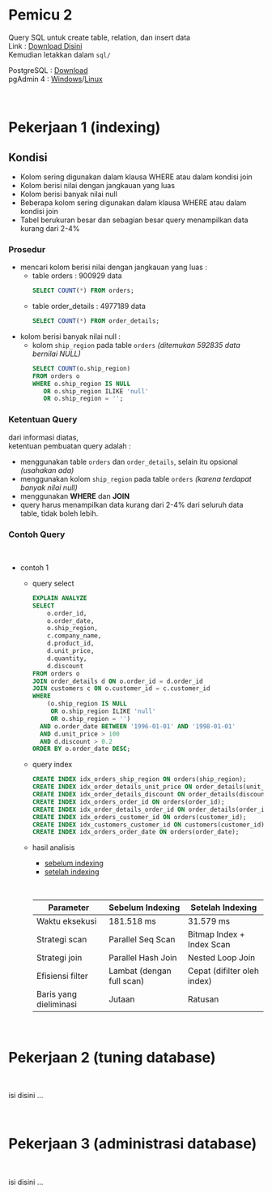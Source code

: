 # Pemicu 2

Query SQL untuk create table, relation, dan insert data  
Link : [Download Disini](https://drive.google.com/file/d/1g_OGEaDeOvwNqglYqdX8l87gs1VicFQ1/view)  
Kemudian letakkan dalam `sql/`  

PostgreSQL : [Download](https://www.enterprisedb.com/downloads/postgres-postgresql-downloads)  
pgAdmin 4 : [Windows](https://www.pgadmin.org/download/pgadmin-4-windows/)/[Linux](https://www.pgadmin.org/download/pgadmin-4-apt/)

<br>

# Pekerjaan 1 (indexing)

## Kondisi

- Kolom sering digunakan dalam klausa WHERE atau dalam kondisi join 
- Kolom berisi nilai dengan jangkauan yang luas 
- Kolom berisi banyak nilai null 
- Beberapa kolom sering digunakan dalam klausa WHERE atau dalam kondisi join 
- Tabel berukuran besar dan sebagian besar query menampilkan data kurang dari 2-4%

### Prosedur

- mencari kolom berisi nilai dengan jangkauan yang luas :
    - table orders : 900929 data
        ```sql
        SELECT COUNT(*) FROM orders;
        ```
    - table order_details : 4977189 data
        ```sql
        SELECT COUNT(*) FROM order_details;
        ```
- kolom berisi banyak nilai null :
    - kolom `ship_region` pada table `orders` *(ditemukan 592835 data bernilai NULL)*
        ```sql
        SELECT COUNT(o.ship_region)
        FROM orders o
        WHERE o.ship_region IS NULL
           OR o.ship_region ILIKE 'null'
           OR o.ship_region = '';
        ```

### Ketentuan Query

dari informasi diatas,  
ketentuan pembuatan query adalah :
- menggunakan table `orders` dan `order_details`, selain itu opsional *(usahakan ada)*
- menggunakan kolom `ship_region` pada table `orders` *(karena terdapat banyak nilai null)*
- menggunakan **WHERE** dan **JOIN**
- query harus menampilkan data kurang dari 2-4% dari seluruh data table, tidak boleh lebih.

### Contoh Query

<br>

- contoh 1
    - query select
        ```sql
        EXPLAIN ANALYZE
        SELECT 
            o.order_id,
            o.order_date,
            o.ship_region,
            c.company_name,
            d.product_id,
            d.unit_price,
            d.quantity,
            d.discount
        FROM orders o
        JOIN order_details d ON o.order_id = d.order_id
        JOIN customers c ON o.customer_id = c.customer_id
        WHERE 
            (o.ship_region IS NULL
             OR o.ship_region ILIKE 'null'
             OR o.ship_region = '')
          AND o.order_date BETWEEN '1996-01-01' AND '1998-01-01'
          AND d.unit_price > 100
          AND d.discount > 0.2
        ORDER BY o.order_date DESC;
        ```
    - query index
        ```sql
        CREATE INDEX idx_orders_ship_region ON orders(ship_region);
        CREATE INDEX idx_order_details_unit_price ON order_details(unit_price);
        CREATE INDEX idx_order_details_discount ON order_details(discount);
        CREATE INDEX idx_orders_order_id ON orders(order_id);
        CREATE INDEX idx_order_details_order_id ON order_details(order_id);
        CREATE INDEX idx_orders_customer_id ON orders(customer_id);
        CREATE INDEX idx_customers_customer_id ON customers(customer_id);
        CREATE INDEX idx_orders_order_date ON orders(order_date);
        ```
    - hasil analisis
        - [sebelum indexing](/image/indexing/indexing_1_sebelum.png)
        - [setelah indexing](/image/indexing/indexing_1_setelah.png)

        &nbsp;

        | **Parameter**            | **Sebelum Indexing**            | **Setelah Indexing**              |
        |--------------------------|----------------------------------|-----------------------------------|
        | Waktu eksekusi           | 181.518 ms                       | 31.579 ms                         |
        | Strategi scan            | Parallel Seq Scan               | Bitmap Index + Index Scan        |
        | Strategi join            | Parallel Hash Join              | Nested Loop Join                 |
        | Efisiensi filter         | Lambat (dengan full scan)       | Cepat (difilter oleh index)      |
        | Baris yang dieliminasi   | Jutaan                           | Ratusan                           |

<br>

# Pekerjaan 2 (tuning database)

<br>

isi disini ...

<br>

# Pekerjaan 3 (administrasi database)

<br>

isi disini ...

<br>